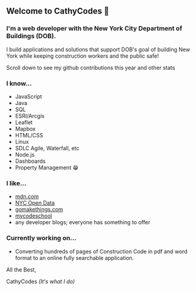 ## Welcome to CathyCodes 👋

### I'm a web developer with the New York City Department of Buildings (DOB).
I build applications and solutions that support DOB's goal of building New York while keeping construction workers and the public safe!

Scroll down to see my github contributions this year and other stats

### I know...

- JavaScript
- Java
- SQL
- ESRI/Arcgis
- Leaflet
- Mapbox
- HTML/CSS
- Linux
- SDLC Agile, Waterfall, etc
- Node.js
- Dashboards
- Property Management 😁

### I like...
- [mdn.com](https://developer.mozilla.org/)
- [NYC Open Data](https://opendata.cityofnewyork.us/)
- [gomakethings.com](https://gomakethings.com)
- [mycodeschool](https://www.youtube.com/@mycodeschool/playlists)
- any developer blogs; everyone has something to offer

### Currently working on...
- Converting hundreds of pages of Construction Code in pdf and word format to an online fully searchable application.

All the Best,

CathyCodes *(It's what I do)*

<!--
**cathycodes/CathyCodes** is a ✨ _special_ ✨ repository because its `README.md` (this file) appears on your GitHub profile.

Here are some ideas to get you started:

- 🔭 I’m currently working on ...
- 🌱 I’m currently learning ...
- 👯 I’m looking to collaborate on ...
- 🤔 I’m looking for help with ...
- 💬 Ask me about ...
- 📫 How to reach me: ...
- 😄 Pronouns: ...
- ⚡ Fun fact: ...
-->
